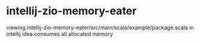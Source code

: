 # intellij-zio-memory-eater

viewing intellij-zio-memory-eater/src/main/scala/example/package.scala in intellij idea consumes all allocated memory
